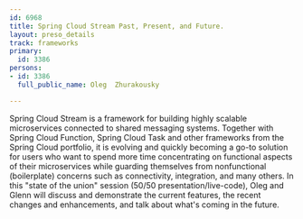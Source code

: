 ```yaml
---
id: 6968
title: Spring Cloud Stream Past, Present, and Future.
layout: preso_details
track: frameworks
primary:
  id: 3386
persons:
- id: 3386
  full_public_name: Oleg  Zhurakousky

---
```

Spring Cloud Stream is a framework for building highly scalable microservices connected to shared messaging systems.
Together with Spring Cloud Function, Spring Cloud Task and other frameworks from the Spring Cloud portfolio, it is evolving and quickly becoming a go-to solution for users who want to spend more time concentrating on functional aspects of their microservices while guarding themselves from nonfunctional (boilerplate) concerns such as connectivity, integration, and many others.
In this "state of the union" session (50/50 presentation/live-code), Oleg and Glenn will discuss and demonstrate the current features, the recent changes and enhancements, and talk about what's coming in the future.